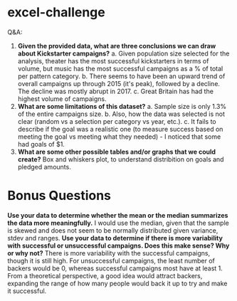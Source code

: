 # excel-challenge
Q&A:
1. **Given the provided data, what are three conclusions we can draw about Kickstarter campaigns?** 
    a. Given population size selected for the analysis, theater has the most successful kickstarters in terms of volume, but music has the most successful campaigns as a % of total per pattern category. 
    b. There seems to have been an upward trend of overall campaigns up through 2015 (it's peak), followed by a decline. The decline was mostly abrupt in 2017. 
    c. Great Britain has had the highest volume of campaigns.
3. **What are some limitations of this dataset?** 
    a. Sample size is only 1.3% of the entire campaigns size. 
    b. Also, how the data was selected is not clear (random vs a selection per category vs year, etc.). 
    c. It fails to describe if the goal was a realistic one (to measure success based on meeting the goal vs meeting what they needed) - I noticed that some had goals of $1.
5. **What are some other possible tables and/or graphs that we could create?** Box and whiskers plot, to understand distribition on goals and pledged amounts. 

# Bonus Questions
**Use your data to determine whether the mean or the median summarizes the data more meaningfully.** I would use the median, given that the sample is skewed and does not seem to be normally distributed given variance, stdev and ranges.
**Use your data to determine if there is more variability with successful or unsuccessful campaigns. Does this make sense? Why or why not?** There is more variability with the successful campaigns, though it is still high. For unsuccessful campaigns, the least number of backers would be 0, whereas successful campaigns most have at least 1. From a theoretical perspective, a good idea would attract backers, expanding the range of how many people would back it up to try and make it successful.
